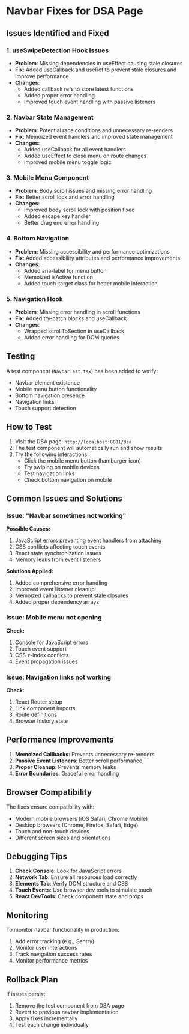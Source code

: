 # Navbar Fixes for DSA Page

## Issues Identified and Fixed

### 1. **useSwipeDetection Hook Issues**
- **Problem**: Missing dependencies in useEffect causing stale closures
- **Fix**: Added useCallback and useRef to prevent stale closures and improve performance
- **Changes**: 
  - Added callback refs to store latest functions
  - Added proper error handling
  - Improved touch event handling with passive listeners

### 2. **Navbar State Management**
- **Problem**: Potential race conditions and unnecessary re-renders
- **Fix**: Memoized event handlers and improved state management
- **Changes**:
  - Added useCallback for all event handlers
  - Added useEffect to close menu on route changes
  - Improved mobile menu toggle logic

### 3. **Mobile Menu Component**
- **Problem**: Body scroll issues and missing error handling
- **Fix**: Better scroll lock and error handling
- **Changes**:
  - Improved body scroll lock with position fixed
  - Added escape key handler
  - Better drag end error handling

### 4. **Bottom Navigation**
- **Problem**: Missing accessibility and performance optimizations
- **Fix**: Added accessibility attributes and performance improvements
- **Changes**:
  - Added aria-label for menu button
  - Memoized isActive function
  - Added touch-target class for better mobile interaction

### 5. **Navigation Hook**
- **Problem**: Missing error handling in scroll functions
- **Fix**: Added try-catch blocks and useCallback
- **Changes**:
  - Wrapped scrollToSection in useCallback
  - Added error handling for DOM queries

## Testing

A test component (`NavbarTest.tsx`) has been added to verify:
- Navbar element existence
- Mobile menu button functionality
- Bottom navigation presence
- Navigation links
- Touch support detection

## How to Test

1. Visit the DSA page: `http://localhost:8081/dsa`
2. The test component will automatically run and show results
3. Try the following interactions:
   - Click the mobile menu button (hamburger icon)
   - Try swiping on mobile devices
   - Test navigation links
   - Check bottom navigation on mobile

## Common Issues and Solutions

### Issue: "Navbar sometimes not working"
**Possible Causes:**
1. JavaScript errors preventing event handlers from attaching
2. CSS conflicts affecting touch events
3. React state synchronization issues
4. Memory leaks from event listeners

**Solutions Applied:**
1. Added comprehensive error handling
2. Improved event listener cleanup
3. Memoized callbacks to prevent stale closures
4. Added proper dependency arrays

### Issue: Mobile menu not opening
**Check:**
1. Console for JavaScript errors
2. Touch event support
3. CSS z-index conflicts
4. Event propagation issues

### Issue: Navigation links not working
**Check:**
1. React Router setup
2. Link component imports
3. Route definitions
4. Browser history state

## Performance Improvements

1. **Memoized Callbacks**: Prevents unnecessary re-renders
2. **Passive Event Listeners**: Better scroll performance
3. **Proper Cleanup**: Prevents memory leaks
4. **Error Boundaries**: Graceful error handling

## Browser Compatibility

The fixes ensure compatibility with:
- Modern mobile browsers (iOS Safari, Chrome Mobile)
- Desktop browsers (Chrome, Firefox, Safari, Edge)
- Touch and non-touch devices
- Different screen sizes and orientations

## Debugging Tips

1. **Check Console**: Look for JavaScript errors
2. **Network Tab**: Ensure all resources load correctly
3. **Elements Tab**: Verify DOM structure and CSS
4. **Touch Events**: Use browser dev tools to simulate touch
5. **React DevTools**: Check component state and props

## Monitoring

To monitor navbar functionality in production:
1. Add error tracking (e.g., Sentry)
2. Monitor user interactions
3. Track navigation success rates
4. Monitor performance metrics

## Rollback Plan

If issues persist:
1. Remove the test component from DSA page
2. Revert to previous navbar implementation
3. Apply fixes incrementally
4. Test each change individually
